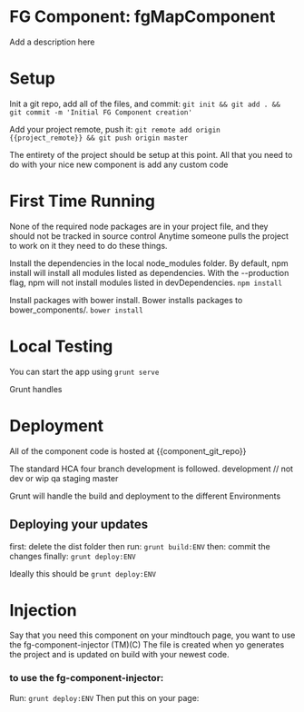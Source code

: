 FG Component: fgMapComponent
============================

Add a description here


Setup
=====

Init a git repo, add all of the files, and commit:
`git init && git add . && git commit -m 'Initial FG Component creation'`

Add your project remote, push it:
`git remote add origin {{project_remote}} && git push origin master`


The entirety of the project should be setup at this point.
All that you need to do with your nice new component is add any custom code



First Time Running
==================

None of the required node packages are in your project file, and they should not be tracked in source control
Anytime someone pulls the project to work on it they need to do these things.

Install the dependencies in the local node_modules folder.
By default, npm install will install all modules listed as dependencies. With the --production flag, npm will not install modules listed in devDependencies.
`npm install`

Install packages with bower install. Bower installs packages to bower_components/.
`bower install`



Local Testing
=============


You can start the app using `grunt serve`

Grunt handles 





Deployment
==========

All of the component code is hosted at {{component_git_repo}}

The standard HCA four branch development is followed.
development  // not dev or wip
qa
staging
master


Grunt will handle the build and deployment to the different Environments

## Deploying your updates
first:      delete the dist folder
then run:   `grunt build:ENV`
then:       commit the changes
finally:    `grunt deploy:ENV`

Ideally this should be `grunt deploy:ENV`



Injection
=========

Say that you need this component on your mindtouch page, you want to use the fg-component-injector (TM)(C)
The file is created when yo generates the project and is updated on build with your newest code.

### to use the fg-component-injector:

Run: `grunt deploy:ENV`
Then put this on your page:
<script id="script#fgMapComponentAppInjector" src="{{url}}/componentize.js"></script>